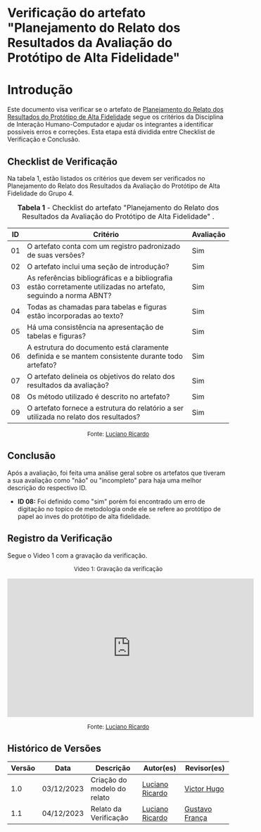 # Verificação do artefato "Planejamento do Relato dos Resultados da Avaliação do Protótipo de Alta Fidelidade"

# Introdução

Este documento visa verificar se o artefato de [Planejamento do Relato dos Resultados do Protótipo de Alta Fidelidade](https://interacao-humano-computador.github.io/2023.2-Dominio-Publico/design_avalaiacao_desenvolvimento/nivel3/prototipo_alta_fidelidade/planejamento_relato/) segue os critérios da Disciplina de Interação Humano-Computador e ajudar os integrantes a identificar possíveis erros e correções. Esta etapa está dividida entre Checklist de Verificação e Conclusão.


## Checklist de Verificação

Na tabela 1, estão listados os critérios que devem ser verificados no Planejamento do Relato dos Resultados da Avaliação do Protótipo de Alta Fidelidade do Grupo 4.

<font size="3"><p style="text-align: center"><b>Tabela 1</b> - Checklist do artefato "Planejamento do Relato dos Resultados da Avaliação do Protótipo de Alta Fidelidade" . </p></font>

| ID  | Critério                                                                                                         | Avaliação |
| --- | ---------------------------------------------------------------------------------------------------------------- | --------- |
| 01  | O artefato conta com um registro padronizado de suas versões?                                                    | Sim       |
| 02  | O artefato inclui uma seção de introdução?                                                                       | Sim       |
| 03  | As referências bibliográficas e a bibliografia estão corretamente utilizadas no artefato, seguindo a norma ABNT? | Sim       |
| 04  | Todas as chamadas para tabelas e figuras estão incorporadas ao texto?                                            | Sim       |
| 05  | Há uma consistência na apresentação de tabelas e figuras?                                                        | Sim       |
| 06  | A estrutura do documento está claramente definida e se mantem consistente durante todo artefato?                 | Sim       |
| 07  | O artefato delineia os objetivos do relato dos resultados da avaliação?                                          | Sim       |
| 08  | Os método utilizado é descrito no artefato?                                                                      | Sim       |
| 09  | O artefato fornece a estrutura do relatório a ser utilizada no relato dos resultados?                            | Sim       |

<font size="2"><p style="text-align: center">Fonte: [Luciano Ricardo](https://github.com/l-ricardo) </p></font>


## Conclusão

Após a avaliação, foi feita uma análise geral sobre os artefatos que tiveram a sua avaliação como "não" ou "incompleto" para haja uma melhor descrição do respectivo ID.

- **ID 08:** Foi definido como "sim" porém foi encontrado um erro de digitação no topico de metodologia onde ele se refere ao protótipo de papel ao inves do protótipo de alta fidelidade.

## Registro da Verificação

Segue o Video 1 com a gravação da verificação.

<center>

<font size="2"><p style="text-align: center">Video 1: Gravação da verificação</p></font>

<iframe width="560" height="315" src="https://www.youtube.com/embed/mvuhuyGhGkI?si=GxraHV0dkF23bI8-" title="YouTube video player" frameborder="0" allow="accelerometer; autoplay; clipboard-write; encrypted-media; gyroscope; picture-in-picture; web-share" allowfullscreen></iframe>

<font size="2"><p style="text-align: center">Fonte:  [Luciano Ricardo](https://github.com/l-ricardo)</p></font>

</center>


## Histórico de Versões

| Versão | Data       | Descrição                   | Autor(es)                                       | Revisor(es)                                     |
| ------ | ---------- | --------------------------- | ----------------------------------------------- | ----------------------------------------------- |
| 1.0    | 03/12/2023 | Criação do modelo do relato | [Luciano Ricardo](https://github.com/l-ricardo) | [Victor Hugo](https://github.com/ViictorHugoo)  |
| 1.1    | 04/12/2023 | Relato da Verificação       | [Luciano Ricardo](https://github.com/l-ricardo) | [Gustavo França](https://github.com/gustavofbs) |


